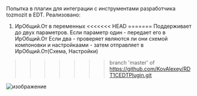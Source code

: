 Попытка в плагин для интеграции с инструментами разработчика tozmozit в EDT.
Реализовано:
1) ИрОбщий.От в переменных
<<<<<<< HEAD
=======
Поддерживает до двух параметров. Если параметр один - передает его в ИрОбщий.От
Если два - проверяет являются ли они схемой компоновки и настройкаами - затем отправляет в ИрОбщий.От(Схема, Настройки)
>>>>>>> branch 'master' of https://github.com/KovAlexey/RDT1CEDTPlugin.git

![изображение](https://github.com/KovAlexey/RDT1CEDTPlugin/assets/16429518/84fd81f1-27ed-4aa0-a9e7-26ef50c03176)

